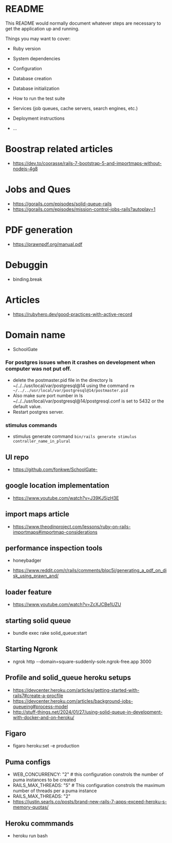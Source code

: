 # README

This README would normally document whatever steps are necessary to get the
application up and running.

Things you may want to cover:

* Ruby version

* System dependencies

* Configuration

* Database creation

* Database initialization

* How to run the test suite

* Services (job queues, cache servers, search engines, etc.)

* Deployment instructions

* ...

# Boostrap related articles
- https://dev.to/coorasse/rails-7-bootstrap-5-and-importmaps-without-nodejs-4g8

# Jobs and Ques
- https://gorails.com/episodes/solid-queue-rails
- https://gorails.com/episodes/mission-control-jobs-rails?autoplay=1

# PDF generation
- https://prawnpdf.org/manual.pdf

# Debuggin
- binding.break

# Articles
- https://rubyhero.dev/good-practices-with-active-record

# Domain name
- SchoolGate

### For postgres issues when it crashes on development when computer was not put off.
- delete the postmaster.pid file in the directory ls ~/../../usr/local/var/postgresql@14 using the command
`rm ~/../../usr/local/var/postgresql@14/postmaster.pid`
- Also make sure port number in ls ~/../../usr/local/var/postgresql@14/postgresql.conf is set to 5432 or the default value.
- Restart postgres server.

### stimulus commands
- stimulus generate command
`bin/rails generate stimulus contraller_name_in_plural`

## UI repo
- https://github.com/fonkwe/SchoolGate-

## google location implementation
- https://www.youtube.com/watch?v=J39KJ5jzH3E

## import maps article
- https://www.theodinproject.com/lessons/ruby-on-rails-importmaps#importmap-considerations

## performance inspection tools
- honeybadger

- https://www.reddit.com/r/rails/comments/blqc5i/generating_a_pdf_on_disk_using_prawn_and/

## loader feature
- https://www.youtube.com/watch?v=ZcXJCBe1UZU

## starting solid queue
- bundle exec rake solid_queue:start

## Starting Ngronk
- ngrok http --domain=square-suddenly-sole.ngrok-free.app 3000

## Profile and solid_queue heroku setups
- https://devcenter.heroku.com/articles/getting-started-with-rails7#create-a-procfile
- https://devcenter.heroku.com/articles/background-jobs-queueing#process-model
- http://stuff-things.net/2024/01/27/using-solid-queue-in-development-with-docker-and-on-heroku/

## Figaro
- figaro heroku:set -e production

## Puma configs
- WEB_CONCURRENCY: "2" # this configuration constrols the number of puma instances to be created
- RAILS_MAX_THREADS: "5" # This configuration constrols the maximum number of threads per a puma instance
- RAILS_MAX_THREADS: "2"
- https://justin.searls.co/posts/brand-new-rails-7-apps-exceed-heroku-s-memory-quotas/

## Heroku commmands
- heroku run bash